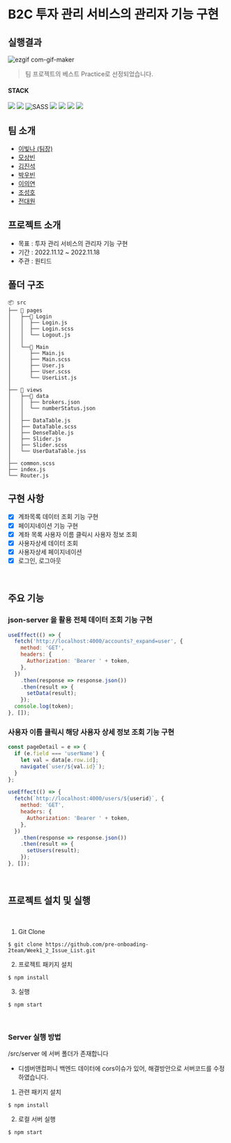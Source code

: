 # B2C 투자 관리 서비스의 관리자 기능 구현

## 실행결과

![ezgif com-gif-maker](https://user-images.githubusercontent.com/99943583/202637983-13ef1bcf-9464-439f-aa4c-04dcecc3a78d.gif)

> 팀 프로젝트의 베스트 Practice로 선정되었습니다.

#### STACK
<img src="https://img.shields.io/badge/JavaScript-FFCA28?style=flat-square&logo=javascript&logoColor=white"/> <img src="https://img.shields.io/badge/React.js-58c3cc?style=flat-square&logo=React&logoColor=white"/> <img alt="SASS" src ="https://img.shields.io/badge/SASS-CC6699.svg?&style=flat-square&logo=Sass&logoColor=white"/> <img src="https://img.shields.io/badge/aws(EC2)-F6BB43?style=flat-square&logo=amazonaws&logoColor=white"/>
<img src="https://img.shields.io/badge/git-F05032?style=flat-square&logo=git&logoColor=white"> <img src="https://img.shields.io/badge/github-181717?style=flat-square&logo=github&logoColor=white"> <img src="https://img.shields.io/badge/fontawesome-339AF0?style=for-flat-square&logo=fontawesome&logoColor=white">


## 팀 소개

- [이빛나 (팀장)](https://github.com/bitnaleeeee)
- [모상빈](https://github.com/Topbin2)
- [김진석](https://github.com/genuine-seok)
- [박우빈](https://github.com/Debonchocola)
- [이의연](https://github.com/strongpond)
- [조성호](https://github.com/CSH111)
- [전대원](https://github.com/eodnjs467)


## 프로젝트 소개 

- 목표 : 투자 관리 서비스의 관리자 기능 구현
- 기간 : 2022.11.12 ~ 2022.11.18
- 주관 : 원티드 


## 폴더 구조 

```
📦 src
├── 📂 pages
│   ├──📜 Login
│   │  ├── Login.js
│   │  ├── Login.scss
│   │  └── Logout.js
│   │
│   └──📜 Main
│      ├── Main.js
│      ├── Main.scss
│      ├── User.js
│      ├── User.scss
│      └── UserList.js
│
├── 📂 views
│   ├──📜 data
│   │  ├── brokers.json
│   │  └── numberStatus.json
│   │
│   ├── DataTable.js
│   ├── DataTable.scss
│   ├── DenseTable.js
│   ├── Slider.js
│   ├── Slider.scss
│   └── UserDataTable.jss
│
├── common.scss
├── index.js
└── Router.js
```
## 구현 사항

- [x] 계좌목록 데이터 조회 기능 구현
- [x] 페이지네이션 기능 구현
- [x] 계좌 목록 사용자 이름 클릭시 사용자 정보 조회
- [x] 사용자상세 데이터 조회
- [x] 사용자상세 페이지네이션
- [x] 로그인, 로그아웃

<br />

## 주요 기능

### json-server 을 활용 전체 데이터 조회 기능 구현

```js
useEffect(() => {
  fetch('http://localhost:4000/accounts?_expand=user', {
    method: 'GET',
    headers: {
      Authorization: 'Bearer ' + token,
    },
  })
    .then(response => response.json())
    .then(result => {
      setData(result);
    });
  console.log(token);
}, []);
```

### 사용자 이름 클릭시 해당 사용자 상세 정보 조회 기능 구현

```js
const pageDetail = e => {
  if (e.field === 'userName') {
    let val = data[e.row.id];
    navigate(`user/${val.id}`);
  }
};
```

```js
useEffect(() => {
  fetch(`http://localhost:4000/users/${userid}`, {
    method: 'GET',
    headers: {
      Authorization: 'Bearer ' + token,
    },
  })
    .then(response => response.json())
    .then(result => {
      setUsers(result);
    });
}, []);
```

<br>


## 프로젝트 설치 및 실행

<br/>

1. Git Clone
```plaintext
$ git clone https://github.com/pre-onboading-2team/Week1_2_Issue_List.git
```

2. 프로젝트 패키지 설치
```plaintext
$ npm install
```
3. 실행

```plaintext
$ npm start
```

<br/>

### Server 실행 방법

/src/server 에 서버 폴더가 존재합니다
* 디셈버앤컴퍼니 백엔드 데이터에 cors이슈가 있어, 해결방안으로 서버코드를 수정하였습니다.

1. 관련 패키지 설치

```
$ npm install
```

2. 로컬 서버 실행

```
$ npm start
```
